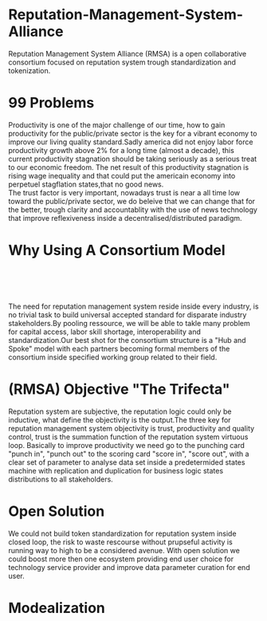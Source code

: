 

# Reputation-Management-System-Alliance
Reputation Management System Alliance (RMSA) is a open collaborative consortium focused on reputation system trough standardization and 
tokenization.                                                                                                                              
# 99 Problems                                                                                                                                 
Productivity is one of the major challenge of our time, how to gain productivity for the public/private sector is the key for a vibrant economy to improve our living quality standard.Sadly america did not enjoy labor force productivity growth above 2% for a long time (almost a decade), this current productivity stagnation should be taking seriously as a serious treat to our economic freedom. The net result of this productivity stagnation is rising wage inequality and that could put the americain economy into perpetuel stagflation states,that no good news.                                                                                                                
The trust factor is very important, nowadays trust is near a all time low toward the public/private sector, we do beleive that we can change that for the better, trough clarity and accountablity with the use of news technology that improve reflexiveness inside a decentralised/distributed paradigm.                                                                                                                                                                                                            
# Why Using A Consortium Model                                                                                                                        
The need for reputation management system reside inside every industry, is no trivial task to build universal accepted standard for disparate industry stakeholders.By pooling ressource, we will be able to takle many problem for capital access, labor skill shortage, interoperability and standardization.Our best shot for the consortium structure is a "Hub and Spoke" model with each partners becoming formal members of the consortium inside specified working group related to their field.

# (RMSA) Objective "The Trifecta"
Reputation system are subjective, the reputation logic could only be inductive, what define the objectivity is the output.The three key for reputation management system objectivity is trust, productivity and quality control, trust is the summation function of the reputation system virtuous loop. Basically to improve productivity we need go to the punching card "punch in", "punch out" to the scoring card "score in", "score out", with a clear set of parameter to analyse data set inside a predetermided states machine with replication and duplication for business logic states distributions to all stakeholders.  

# Open Solution 
We could not build token standardization for reputation system inside closed loop, the risk to waste rescourse without prupseful activity is running way to high to be a considered avenue. With open solution we could boost more then one ecosystem providing end user choice for technology service provider and improve data parameter curation for end user.

# Modealization










